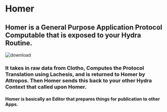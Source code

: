 # Homer

## Homer is a General Purpose Application Protocol Computable that is exposed to your Hydra Routine.
![download](https://user-images.githubusercontent.com/107733608/174743369-b4d7f2a3-4874-4df9-afa0-a8197806d928.jpg)

### It takes in raw data from Clotho, Computes the Protocol Translation using Lachesis, and is returned to Homer by Attropos. Then Homer sends this back to your other Hydra Context that called upon Homer. 
#### Homer is basically an Editor that prepares things for publication to other Apps.  
